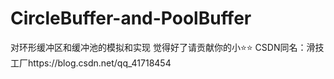 # CircleBuffer-and-PoolBuffer
对环形缓冲区和缓冲池的模拟和实现
觉得好了请贡献你的小⭐⭐
CSDN同名：滑技工厂https://blog.csdn.net/qq_41718454
